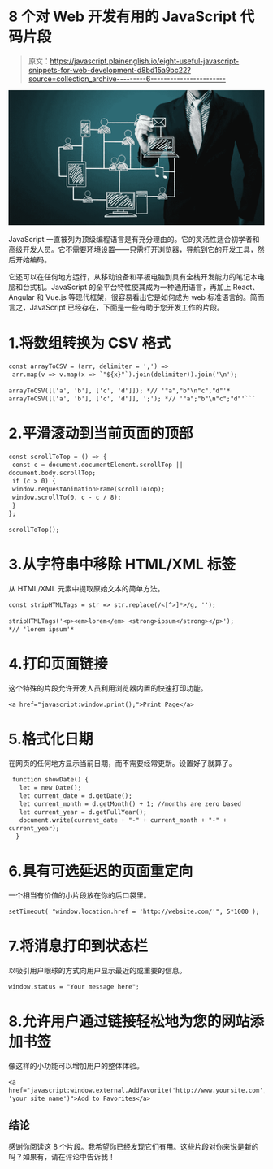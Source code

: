 # 8 个对 Web 开发有用的 JavaScript 代码片段

> 原文：<https://javascript.plainenglish.io/eight-useful-javascript-snippets-for-web-development-d8bd15a9bc22?source=collection_archive---------6----------------------->

![](img/be593633dcee1ca7ac1a011ddf047d7a.png)

JavaScript 一直被列为顶级编程语言是有充分理由的。它的灵活性适合初学者和高级开发人员。它不需要环境设置——只需打开浏览器，导航到它的开发工具，然后开始编码。

它还可以在任何地方运行，从移动设备和平板电脑到具有全栈开发能力的笔记本电脑和台式机。JavaScript 的全平台特性使其成为一种通用语言，再加上 React、Angular 和 Vue.js 等现代框架，很容易看出它是如何成为 web 标准语言的。简而言之，JavaScript 已经存在，下面是一些有助于您开发工作的片段。

# 1.将数组转换为 CSV 格式

```
const arrayToCSV = (arr, delimiter = ',') =>
 arr.map(v => v.map(x => `"${x}"`).join(delimiter)).join('\n');

arrayToCSV([['a', 'b'], ['c', 'd']]); *// '"a","b"\n"c","d"'*
arrayToCSV([['a', 'b'], ['c', 'd']], ';'); *// '"a";"b"\n"c";"d"'```
```

# 2.平滑滚动到当前页面的顶部

```
const scrollToTop = () => {
 const c = document.documentElement.scrollTop || document.body.scrollTop;
 if (c > 0) {
 window.requestAnimationFrame(scrollToTop);
 window.scrollTo(0, c - c / 8);
 }
};

scrollToTop();
```

# 3.从字符串中移除 HTML/XML 标签

从 HTML/XML 元素中提取原始文本的简单方法。

```
const stripHTMLTags = str => str.replace(/<[^>]*>/g, '');

stripHTMLTags('<p><em>lorem</em> <strong>ipsum</strong></p>'); 
*// 'lorem ipsum'*
```

# 4.打印页面链接

这个特殊的片段允许开发人员利用浏览器内置的快速打印功能。

```
<a href="javascript:window.print();">Print Page</a>
```

# 5.格式化日期

在网页的任何地方显示当前日期，而不需要经常更新。设置好了就算了。

```
 function showDate() {
   let = new Date();
   let current_date = d.getDate();
   let current_month = d.getMonth() + 1; //months are zero based
   let current_year = d.getFullYear();
   document.write(current_date + "-" + current_month + "-" + current_year);
  }
```

# 6.具有可选延迟的页面重定向

一个相当有价值的小片段放在你的后口袋里。

```
setTimeout( "window.location.href = 'http://website.com/'", 5*1000 );
```

# 7.将消息打印到状态栏

以吸引用户眼球的方式向用户显示最近的或重要的信息。

```
window.status = "Your message here";
```

# 8.允许用户通过链接轻松地为您的网站添加书签

像这样的小功能可以增加用户的整体体验。

```
<a href="javascript:window.external.AddFavorite('http://www.yoursite.com', 'your site name')">Add to Favorites</a>
```

## 结论

感谢你阅读这 8 个片段。我希望你已经发现它们有用。这些片段对你来说是新的吗？如果有，请在评论中告诉我！